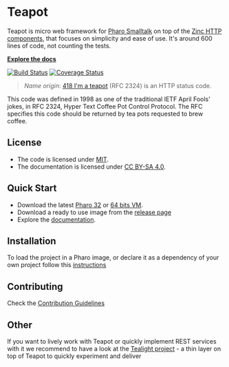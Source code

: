 # Teapot  

Teapot is micro web framework for [Pharo Smalltalk](https://pharo.org) on top of the [Zinc HTTP components](https://github.com/svenvc/zinc), that focuses on simplicity and ease of use. It's around 600 lines of code, not counting the tests.

**[Explore the docs](/docs)**

[![Build Status](https://travis-ci.com/zeroflag/Teapot.svg?branch=master)](https://travis-ci.com/zeroflag/Teapot)
[![Coverage Status](https://coveralls.io/repos/github/zeroflag/Teapot/badge.svg?branch=master)](https://coveralls.io/github/zeroflag/Teapot?branch=master)

> *Name origin*: [418 I'm a teapot](http://en.wikipedia.org/wiki/List_of_HTTP_status_codes) (RFC 2324) is an HTTP status code.

This code was defined in 1998 as one of the traditional IETF April Fools' jokes, in RFC 2324, Hyper Text Coffee Pot Control Protocol. The RFC specifies this code should be returned by tea pots requested to brew coffee.

## License
- The code is licensed under [MIT](LICENSE).
- The documentation is licensed under [CC BY-SA 4.0](http://creativecommons.org/licenses/by-sa/4.0/).

## Quick Start

- Download the latest [Pharo 32](https://get.pharo.org/) or [64 bits VM](https://get.pharo.org/64/).
- Download a ready to use image from the [release page](http://github.com/zeroflag/Teapot/releases/latest)
- Explore the [documentation](docs/).

## Installation

To load the project in a Pharo image, or declare it as a dependency of your own project follow this [instructions](docs/Installation.md)

## Contributing

Check the [Contribution Guidelines](CONTRIBUTING.md)

## Other

If you want to lively work with Teapot or quickly implement REST services with it we recommend to have a look at the [Tealight project](https://github.com/astares/Tealight) - a thin layer on top of Teapot to quickly experiment and deliver

